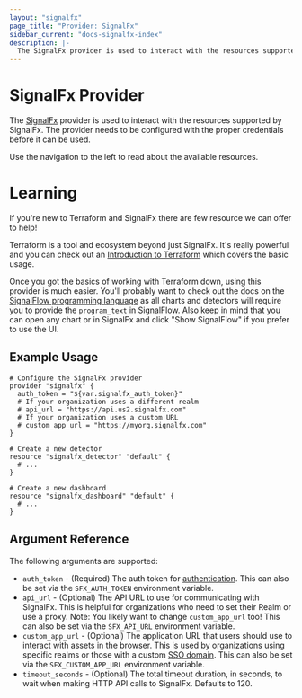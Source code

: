 ```yaml
---
layout: "signalfx"
page_title: "Provider: SignalFx"
sidebar_current: "docs-signalfx-index"
description: |-
  The SignalFx provider is used to interact with the resources supported by SignalFx. The provider needs to be configured with the proper credentials before it can be used.
---
```


# SignalFx Provider

The [SignalFx](https://www.signalfx.com/) provider is used to interact with the
resources supported by SignalFx. The provider needs to be configured
with the proper credentials before it can be used.

Use the navigation to the left to read about the available resources.

# Learning

If you're new to Terraform and SignalFx there are few resource we can offer to
help!

Terraform is a tool and ecosystem beyond just SignalFx. It's really powerful and you can check out an [Introduction to Terraform](https://www.terraform.io/intro/index.html)
which covers the basic usage.

Once you got the basics of working with Terraform down, using this provider is much easier. You'll probably want to check out the docs on the [SignalFlow programming language](https://developers.signalfx.com/signalflow_analytics/signalflow_overview.html#_signalflow_programming_language) as all charts and detectors will require you to provide the `program_text` in SignalFlow. Also keep in mind that you can open any chart or in SignalFx and click "Show SignalFlow" if you prefer to use the UI.

## Example Usage

```hcl
# Configure the SignalFx provider
provider "signalfx" {
  auth_token = "${var.signalfx_auth_token}"
  # If your organization uses a different realm
  # api_url = "https://api.us2.signalfx.com"
  # If your organization uses a custom URL
  # custom_app_url = "https://myorg.signalfx.com"
}

# Create a new detector
resource "signalfx_detector" "default" {
  # ...
}

# Create a new dashboard
resource "signalfx_dashboard" "default" {
  # ...
}
```

## Argument Reference

The following arguments are supported:

* `auth_token` - (Required) The auth token for [authentication](https://developers.signalfx.com/basics/authentication.html). This can also be set via the `SFX_AUTH_TOKEN` environment variable.
* `api_url` - (Optional) The API URL to use for communicating with SignalFx. This is helpful for organizations who need to set their Realm or use a proxy. Note: You likely want to change `custom_app_url` too! This can also be set via the `SFX_API_URL` environment variable.
* `custom_app_url` - (Optional)  The application URL that users should use to interact with assets in the browser. This is used by organizations using specific realms or those with a custom [SSO domain](https://docs.signalfx.com/en/latest/admin-guide/sso.html). This can also be set via the `SFX_CUSTOM_APP_URL` environment variable.
* `timeout_seconds` - (Optional) The total timeout duration, in seconds, to wait when making HTTP API calls to SignalFx. Defaults to 120.
